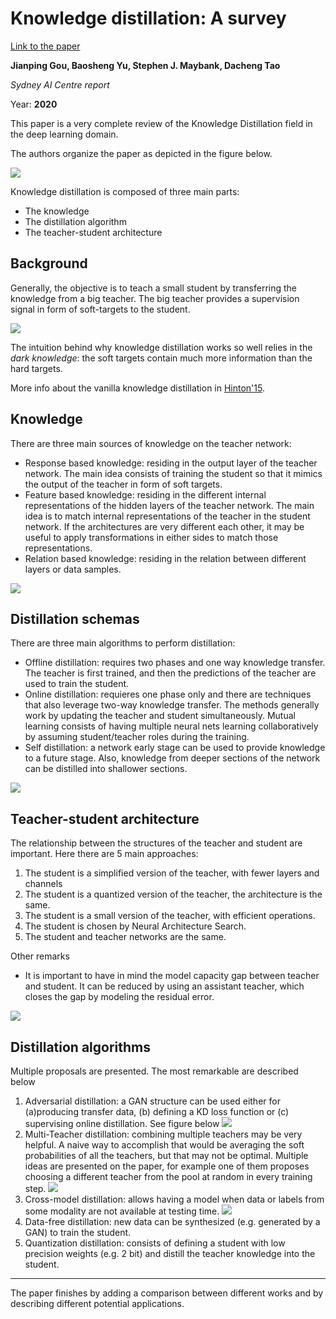 # Knowledge distillation: A survey

[Link to the paper](https://arxiv.org/abs/2006.05525)

**Jianping Gou, Baosheng Yu, Stephen J. Maybank, Dacheng Tao**

*Sydney AI Centre report*

Year: **2020**

This paper is a very complete review of the Knowledge Distillation field in the deep learning domain.

The authors organize the paper as depicted in the figure below.

![](gou2020/organigram.png)

Knowledge distillation is composed of three main parts:
- The knowledge
- The distillation algorithm
- The teacher-student architecture

## Background

Generally, the objective is to teach a small student by transferring the knowledge from a big teacher. The big teacher provides a supervision signal in form of soft-targets to the student.

![](gou2020/soft-hard-targets.png)

The intuition behind why knowledge distillation works so well relies in the _dark knowledge_: the soft targets contain much more information than the hard targets.

More info about the vanilla knowledge distillation in [Hinton'15](hinton2015.md).

## Knowledge
There are three main sources of knowledge on the teacher network:
- Response based knowledge: residing in the output layer of the teacher network. The main idea consists of training the student so that it mimics the output of the teacher in form of soft targets.
- Feature based knowledge: residing in the different internal representations of the hidden layers of the teacher network. The main idea is to match internal representations of the teacher in the student network. If the architectures are very different each other, it may be useful to apply transformations in either sides to match those representations.
- Relation based knowledge: residing in the relation between different layers or data samples.

![](gou2020/knowledge-types.png)

## Distillation schemas
There are three main algorithms to perform distillation:
- Offline distillation: requires two phases and one way knowledge transfer. The teacher is first trained, and then the predictions of the teacher are used to train the student.
- Online distillation: requieres one phase only and there are techniques that also leverage two-way knowledge transfer. The methods generally work by updating the teacher and student simultaneously. Mutual learning consists of having multiple neural nets learning collaboratively by assuming student/teacher roles during the training.
- Self distillation: a network early stage can be used to provide knowledge to a future stage. Also, knowledge from deeper sections of the network can be distilled into shallower sections.

![](gou2020/distillation-schemas.png)

## Teacher-student architecture
The relationship between the structures of the teacher and student are important. Here there are 5 main approaches:
1. The student is a simplified version of the teacher, with fewer layers and channels
2. The student is a quantized version of the teacher, the architecture is the same.
3. The student is a small version of the teacher, with efficient operations.
4. The student is chosen by Neural Architecture Search.
5. The student and teacher networks are the same.

Other remarks
- It is important to have in mind the model capacity gap between teacher and student. It can be reduced by using an assistant teacher, which closes the gap by modeling the residual error.

![](gou2020/teacher-student-arch.png)

## Distillation algorithms
Multiple proposals are presented. The most remarkable are described below
1. Adversarial distillation: a GAN structure can be used either for (a)producing transfer data, (b) defining a KD loss function or (c) supervising online distillation. See figure below
![](gou2020/adversarial-distillation.png)
2. Multi-Teacher distillation: combining multiple teachers may be very helpful. A naive way to accomplish that would be averaging the soft probabilities of all the teachers, but that may not be optimal. Multiple ideas are presented on the paper, for example one of them proposes choosing a different teacher from the pool at random in every training step.
![](gou2020/multi-teacher-distilaltion.png)
3. Cross-model distillation: allows having a model when data or labels from some modality are not available at testing time.
![](gou2020/cross-modal-distillation.png)
4. Data-free distillation: new data can be synthesized (e.g. generated by a GAN) to train the student.
5. Quantization distillation: consists of defining a student with low precision weights (e.g. 2 bit) and distill the teacher knowledge into the student.

_______

The paper finishes by adding a comparison between different works and by describing different potential applications.